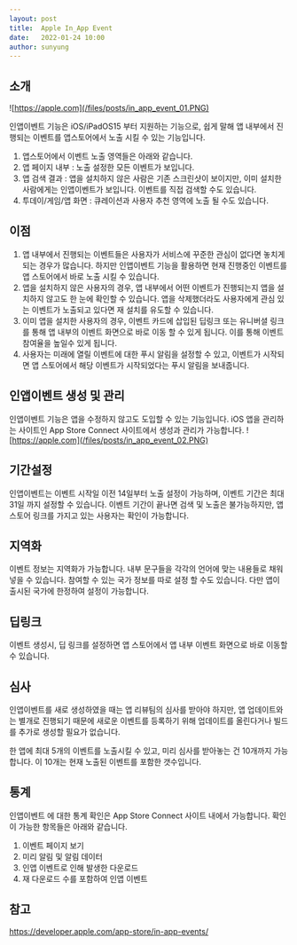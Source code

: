 ```yaml
---
layout: post
title:  Apple In_App Event
date:   2022-01-24 10:00
author: sunyung
---
```


## 소개

![https://apple.com](/files/posts/in_app_event_01.PNG)

인앱이벤트 기능은 iOS/iPadOS15 부터 지원하는 기능으로, 쉽게 말해 앱 내부에서 진행되는 이벤트를 앱스토어에서 노출 시킬 수 있는 기능입니다.

1. 앱스토어에서 이벤트 노출 영역들은 아래와 같습니다.
2. 앱 페이지 내부 : 노출 설정한 모든 이벤트가 보입니다.
3. 앱 검색 결과 : 앱을 설치하지 않은 사람은 기존 스크린샷이 보이지만, 이미 설치한 사람에게는 인앱이벤트가 보입니다. 이벤트를 직접 검색할 수도 있습니다.
4. 투데이/게임/앱 화면 : 큐레이션과 사용자 추천 영역에 노출 될 수도 있습니다.


## 이점

1. 앱 내부에서 진행되는 이벤트들은 사용자가 서비스에 꾸준한 관심이 없다면 놓치게 되는 경우가 많습니다. 하지만 인앱이벤트 기능을 활용하면 현재 진행중인 이벤트를 앱 스토어에서 바로 노출 시킬 수 있습니다.
2. 앱을 설치하지 않은 사용자의 경우, 앱 내부에서 어떤 이벤트가 진행되는지 앱을 설치하지 않고도 한 눈에 확인할 수 있습니다. 앱을 삭제했더라도 사용자에게 관심 있는 이벤트가 노출되고 있다면 재 설치를 유도할 수 있습니다.
3. 이미 앱을 설치한 사용자의 경우, 이벤트 카드에 삽입된 딥링크 또는 유니버셜 링크를 통해 앱 내부의 이벤트 화면으로 바로 이동 할 수 있게 됩니다. 이를 통해 이벤트 참여율을 높일수 있게 됩니다.
4. 사용자는 미래에 열릴 이벤트에 대한 푸시 알림을 설정할 수 있고, 이벤트가 시작되면 앱 스토어에서 해당 이벤트가 시작되었다는 푸시 알림을 보내줍니다.


## 인앱이벤트 생성 및 관리

인앱이벤트 기능은 앱을 수정하지 않고도 도입할 수 있는 기능입니다. iOS 앱을 관리하는 사이트인 App Store Connect 사이트에서 생성과 관리가 가능합니다.
![https://apple.com](/files/posts/in_app_event_02.PNG)

## 기간설정

인앱이벤트는 이벤트 시작일 이전 14일부터 노출 설정이 가능하며, 이벤트 기간은 최대 31일 까지 설정할 수 있습니다.
이벤트 기간이 끝나면 검색 및 노출은 불가능하지만, 앱 스토어 링크를 가지고 있는 사용자는 확인이 가능합니다.


## 지역화

이벤트 정보는 지역화가 가능합니다. 내부 문구들을 각각의 언어에 맞는 내용들로 채워넣을 수 있습니다. 참여할 수 있는 국가 정보를 따로 설정 할 수도 있습니다. 다만 앱이 출시된 국가에 한정하여 설정이 가능합니다.


## 딥링크

이벤트 생성시, 딥 링크를 설정하면 앱 스토어에서 앱 내부 이벤트 화면으로 바로 이동할 수 있습니다.


## 심사

인앱이벤트를 새로 생성하였을 때는 앱 리뷰팀의 심사를 받아야 하지만, 앱 업데이트와는 별개로 진행되기 때문에 새로운 이벤트를 등록하기 위해 업데이트를 올린다거나 빌드를 추가로 생성할 필요가 없습니다.

한 앱에 최대 5개의 이벤트를 노출시킬 수 있고, 미리 심사를 받아놓는 건 10개까지 가능합니다. 이 10개는 현재 노출된 이벤트를 포함한 갯수입니다.


## 통계

인앱이벤트 에 대한 통계 확인은 App Store Connect 사이트 내에서 가능합니다. 확인이 가능한 항목들은 아래와 같습니다.

1. 이벤트 페이지 보기
2. 미리 알림 및 알림 데이터
3. 인앱 이벤트로 인해 발생한 다운로드
4. 재 다운로드 수를 포함하여 인앱 이벤트


## 참고
<https://developer.apple.com/app-store/in-app-events/>
